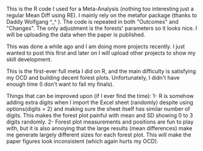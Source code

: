 This is the R code I used for a Meta-Analysis (nothing too interesting just a regular Mean Diff using RE). I mainly rely on the metafor package (thanks to Daddy Wolfgang ^_^ ). 
The code is repeated in both "Outcomes" and "Changes". The only adjustment is the forests' parameters so it looks nice.
I will be uploading the data when the paper is published.

This was done a while ago and I am doing more projects recently. I just wanted to post this first and later on I will upload other projects to show my skill development.

This is the first-ever full meta I did on R, and the main difficulty is satisfying my OCD and building decent forest plots.
Unfortunately, I didn't have enough time (I don't want to fail my finals).


Things that can be improved upon (if I ever find the time):
        1- R is somehow adding extra digits when I import the Excel sheet (randomly) despite using options(digits = 2) and making sure the sheet itself has similar number of digits.
            This makes the forest plot painful with mean and SD showing 0 to 3 digits randomly. 
        2- Forest plot measurements and positions are fun to play with, but it is also annoying that the large results (mean differences) make me generate largely different sizes for each forest plot.
            This will make the paper figures look inconsistent (which again hurts my OCD).

